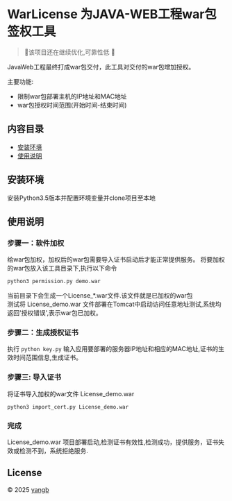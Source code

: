 # WarLicense 为JAVA-WEB工程war包签权工具  

> :running:该项目还在继续优化,可靠性低 :monkey: 

JavaWeb工程最终打成war包交付，此工具对交付的war包增加授权。

主要功能:
* 限制war包部署主机的IP地址和MAC地址
* war包授权时间范围(开始时间-结束时间)

## 内容目录
* [安装环境](#安装环境)
* [使用说明](#使用说明)

## 安装环境

安装Python3.5版本并配置环境变量并clone项目至本地

## 使用说明

### 步骤一：软件加权
给war包加权，加权后的war包需要导入证书启动后才能正常提供服务。
将要加权的war包放入该工具目录下,执行以下命令
```python
python3 permission.py demo.war
```
当前目录下会生成一个License_\*.war文件.该文件就是已加权的war包  
测试将 License_demo.war 文件部署在Tomcat中启动访问任意地址测试,系统均返回'授权错误',表示war包已加权。

### 步骤二：生成授权证书
执行 `python key.py` 输入应用要部署的服务器IP地址和相应的MAC地址,证书的生效时间范围信息,生成证书。

### 步骤三:  导入证书
 将证书导入加权的war文件 License_demo.war
 
```shell
python3 import_cert.py License_demo.war
```

### 完成
License_demo.war 项目部署启动,检测证书有效性,检测成功，提供服务，证书失效或检测不到，系统拒绝服务.

## License
© 2025 [yangb](https://github.con/yangb92)
